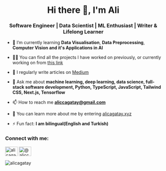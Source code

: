 <h1 align="center">Hi there 👋, I'm Ali</h1>
<h3 align="center">Software Engineer | Data Scientist | ML Enthusiast | Writer & Lifelong Learner</h3>

- 🌱 I’m currently learning **Data Visualisation**, **Data Preprocessing**, **Computer Vision and it's Applications in AI**

- 👨‍💻 You can find all the projects I have worked on previously, or currently working on from [this link](https://www.alicagatay.xyz/projects)

- 📝 I regularly write articles on [Medium](https://medium.com/@aliccagatay)

- 💬 Ask me about **machine learning, deep learning, data science, full-stack software development, Python, TypeScript, JavaScript, Tailwind CSS, Next.js, Tensorflow**

- 📫 How to reach me **<aliccagatay@gmail.com>**

- 📄 You can learn more about me by entering [alicagatay.xyz](https://www.alicagatay.xyz/)

- ⚡ Fun fact: **I am bilingual(English and Turkish)**

<h3 align="left">Connect with me:</h3>
<p align="left">
<a href="https://linkedin.com/in/alicagatay" target="blank"><img align="center" src="https://raw.githubusercontent.com/rahuldkjain/github-profile-readme-generator/master/src/images/icons/Social/linked-in-alt.svg" alt="alicagatay" height="30" width="40" /></a>
<a href="https://medium.com/@aliccagatay" target="blank"><img align="center" src="https://raw.githubusercontent.com/rahuldkjain/github-profile-readme-generator/master/src/images/icons/Social/medium.svg" alt="@aliccagatay" height="30" width="40" /></a>
</p>

<p align="left"> <img src="https://komarev.com/ghpvc/?username=alicagatay&label=Profile%20views&color=0e75b6&style=flat" alt="alicagatay" /> </p>
